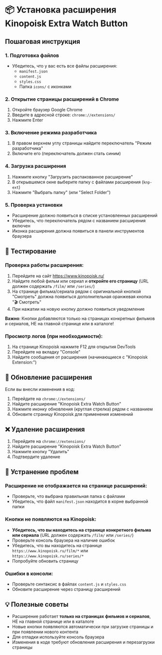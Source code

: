 # 📦 Установка расширения Kinopoisk Extra Watch Button

## Пошаговая инструкция

### 1. Подготовка файлов

- Убедитесь, что у вас есть все файлы расширения:
  - `manifest.json`
  - `content.js`
  - `styles.css`
  - Папка `icons/` с иконками

### 2. Открытие страницы расширений в Chrome

1. Откройте браузер Google Chrome
2. Введите в адресной строке: `chrome://extensions/`
3. Нажмите Enter

### 3. Включение режима разработчика

1. В правом верхнем углу страницы найдите переключатель "Режим разработчика"
2. Включите его (переключатель должен стать синим)

### 4. Загрузка расширения

1. Нажмите кнопку "Загрузить распакованное расширение"
2. В открывшемся окне выберите папку с файлами расширения (`knp-ext`)
3. Нажмите "Выбрать папку" (или "Select Folder")

### 5. Проверка установки

- Расширение должно появиться в списке установленных расширений
- Убедитесь, что переключатель рядом с названием расширения включен
- Иконка расширения должна появиться в панели инструментов браузера

## 🧪 Тестирование

### Проверка работы расширения:

1. Перейдите на сайт https://www.kinopoisk.ru/
2. Найдите любой фильм или сериал и **откройте его страницу** (URL должен содержать `/film/` или `/series/`)
3. На странице фильма/сериала рядом с оригинальной кнопкой "Смотреть" должна появиться дополнительная оранжевая кнопка "🎬 Смотреть"
4. При нажатии на новую кнопку должно появиться уведомление

**Важно**: Кнопки добавляются только на страницах конкретных фильмов и сериалов, НЕ на главной странице или в каталоге!

### Просмотр логов (при необходимости):

1. На странице Kinopoisk нажмите F12 для открытия DevTools
2. Перейдите на вкладку "Console"
3. Найдите сообщения от расширения (начинающиеся с "Kinopoisk Extension:")

## 🔧 Обновление расширения

Если вы внесли изменения в код:

1. Перейдите на `chrome://extensions/`
2. Найдите расширение "Kinopoisk Extra Watch Button"
3. Нажмите иконку обновления (круглая стрелка) рядом с названием
4. Обновите страницу Kinopoisk для применения изменений

## ❌ Удаление расширения

1. Перейдите на `chrome://extensions/`
2. Найдите расширение "Kinopoisk Extra Watch Button"
3. Нажмите кнопку "Удалить"
4. Подтвердите удаление

## 🐛 Устранение проблем

### Расширение не отображается на странице расширений:

- Проверьте, что выбрана правильная папка с файлами
- Убедитесь, что файл `manifest.json` находится в корне выбранной папки

### Кнопки не появляются на Kinopoisk:

- **Убедитесь, что вы находитесь на странице конкретного фильма или сериала** (URL должен содержать `/film/` или `/series/`)
- Проверьте консоль браузера на наличие ошибок
- Убедитесь, что вы находитесь на странице `https://www.kinopoisk.ru/film/*` или `https://www.kinopoisk.ru/series/*`
- Попробуйте обновить страницу

### Ошибки в консоли:

- Проверьте синтаксис в файлах `content.js` и `styles.css`
- Обновите расширение через страницу расширений

## 💡 Полезные советы

- Расширение работает **только на страницах фильмов и сериалов**, НЕ на главной странице или в каталоге
- Новые кнопки появляются автоматически при загрузке страницы и при появлении нового контента
- Для отладки используйте консоль браузера
- Изменения в коде требуют обновления расширения и перезагрузки страницы
